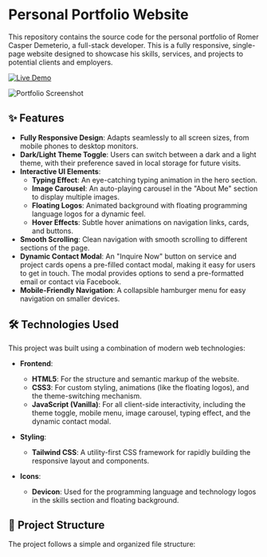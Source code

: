 # Personal Portfolio Website

This repository contains the source code for the personal portfolio of Romer Casper Demeterio, a full-stack developer. This is a fully responsive, single-page website designed to showcase his skills, services, and projects to potential clients and employers.

[![Live Demo](https://img.shields.io/badge/Live-Demo-brightgreen?style=for-the-badge)](https://your-live-demo-link-here.com) <!-- Replace with your live demo link -->

![Portfolio Screenshot](./path/to/your/screenshot.png) <!-- Replace with a path to a screenshot of your site -->

## ✨ Features

-   **Fully Responsive Design**: Adapts seamlessly to all screen sizes, from mobile phones to desktop monitors.
-   **Dark/Light Theme Toggle**: Users can switch between a dark and a light theme, with their preference saved in local storage for future visits.
-   **Interactive UI Elements**:
    -   **Typing Effect**: An eye-catching typing animation in the hero section.
    -   **Image Carousel**: An auto-playing carousel in the "About Me" section to display multiple images.
    -   **Floating Logos**: Animated background with floating programming language logos for a dynamic feel.
    -   **Hover Effects**: Subtle hover animations on navigation links, cards, and buttons.
-   **Smooth Scrolling**: Clean navigation with smooth scrolling to different sections of the page.
-   **Dynamic Contact Modal**: An "Inquire Now" button on service and project cards opens a pre-filled contact modal, making it easy for users to get in touch. The modal provides options to send a pre-formatted email or contact via Facebook.
-   **Mobile-Friendly Navigation**: A collapsible hamburger menu for easy navigation on smaller devices.

## 🛠️ Technologies Used

This project was built using a combination of modern web technologies:

-   **Frontend**:
    -   **HTML5**: For the structure and semantic markup of the website.
    -   **CSS3**: For custom styling, animations (like the floating logos), and the theme-switching mechanism.
    -   **JavaScript (Vanilla)**: For all client-side interactivity, including the theme toggle, mobile menu, image carousel, typing effect, and the dynamic contact modal.

-   **Styling**:
    -   **Tailwind CSS**: A utility-first CSS framework for rapidly building the responsive layout and components.

-   **Icons**:
    -   **Devicon**: Used for the programming language and technology logos in the skills section and floating background.

## 📁 Project Structure

The project follows a simple and organized file structure: